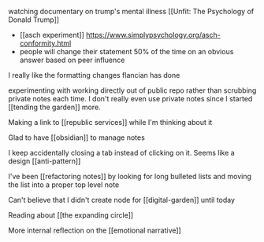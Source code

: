 watching documentary on trump's mental illness [[Unfit: The Psychology of Donald Trump]]
-	[[asch experiment]] https://www.simplypsychology.org/asch-conformity.html
-	people will change their statement 50% of the time on an obvious answer based on peer influence

I really like the formatting changes flancian has done

experimenting with working directly out of public repo rather than scrubbing private notes each time. I don't really even use private notes since I started [[tending the garden]] more.

Making a link to [[republic services]] while I'm thinking about it

Glad to have [[obsidian]] to manage notes

I keep accidentally closing a tab instead of clicking on it. Seems like a design [[anti-pattern]] 

I've been [[refactoring notes]] by looking for long bulleted lists and moving the list into a proper top level note

Can't believe that I didn't create node for [[digital-garden]] until today

Reading about [[the expanding circle]]

	
More internal reflection on the [[emotional narrative]]

